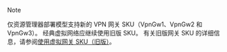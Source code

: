 > [!NOTE]
> 仅资源管理器部署模型支持新的 VPN 网关 SKU（VpnGw1、VpnGw2 和 VpnGw3）。 经典虚拟网络应继续使用旧版 SKU。 有关旧版网关 SKU 的详细信息，请参阅[使用虚拟网关 SKU（旧版）](../articles/vpn-gateway/vpn-gateway-about-skus-legacy.md)。

<!-- ms.date: 09/01/2017 -->